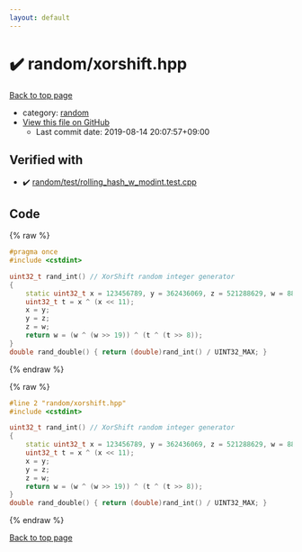 ```yaml
---
layout: default
---
```


<!-- mathjax config similar to math.stackexchange -->
<script type="text/javascript" async
  src="https://cdnjs.cloudflare.com/ajax/libs/mathjax/2.7.5/MathJax.js?config=TeX-MML-AM_CHTML">
</script>
<script type="text/x-mathjax-config">
  MathJax.Hub.Config({
    TeX: { equationNumbers: { autoNumber: "AMS" }},
    tex2jax: {
      inlineMath: [ ['$','$'] ],
      processEscapes: true
    },
    "HTML-CSS": { matchFontHeight: false },
    displayAlign: "left",
    displayIndent: "2em"
  });
</script>

<script type="text/javascript" src="https://cdnjs.cloudflare.com/ajax/libs/jquery/3.4.1/jquery.min.js"></script>
<script src="https://cdn.jsdelivr.net/npm/jquery-balloon-js@1.1.2/jquery.balloon.min.js" integrity="sha256-ZEYs9VrgAeNuPvs15E39OsyOJaIkXEEt10fzxJ20+2I=" crossorigin="anonymous"></script>
<script type="text/javascript" src="../../assets/js/copy-button.js"></script>
<link rel="stylesheet" href="../../assets/css/copy-button.css" />


# :heavy_check_mark: random/xorshift.hpp

<a href="../../index.html">Back to top page</a>

* category: <a href="../../index.html#7ddf32e17a6ac5ce04a8ecbf782ca509">random</a>
* <a href="{{ site.github.repository_url }}/blob/master/random/xorshift.hpp">View this file on GitHub</a>
    - Last commit date: 2019-08-14 20:07:57+09:00




## Verified with

* :heavy_check_mark: <a href="../../verify/random/test/rolling_hash_w_modint.test.cpp.html">random/test/rolling_hash_w_modint.test.cpp</a>


## Code

<a id="unbundled"></a>
{% raw %}
```cpp
#pragma once
#include <cstdint>

uint32_t rand_int() // XorShift random integer generator
{
    static uint32_t x = 123456789, y = 362436069, z = 521288629, w = 88675123;
    uint32_t t = x ^ (x << 11);
    x = y;
    y = z;
    z = w;
    return w = (w ^ (w >> 19)) ^ (t ^ (t >> 8));
}
double rand_double() { return (double)rand_int() / UINT32_MAX; }

```
{% endraw %}

<a id="bundled"></a>
{% raw %}
```cpp
#line 2 "random/xorshift.hpp"
#include <cstdint>

uint32_t rand_int() // XorShift random integer generator
{
    static uint32_t x = 123456789, y = 362436069, z = 521288629, w = 88675123;
    uint32_t t = x ^ (x << 11);
    x = y;
    y = z;
    z = w;
    return w = (w ^ (w >> 19)) ^ (t ^ (t >> 8));
}
double rand_double() { return (double)rand_int() / UINT32_MAX; }

```
{% endraw %}

<a href="../../index.html">Back to top page</a>


